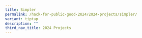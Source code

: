 ```yaml
---
title: Simpler
permalink: /hack-for-public-good-2024/2024-projects/simpler/
variant: tiptap
description: ""
third_nav_title: 2024 Projects
---
```

